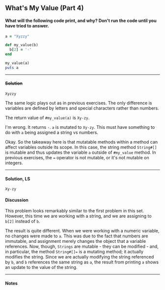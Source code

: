 ## What's My Value (Part 4)
#### What will the following code print, and why? Don't run the code until you have tried to answer.
```ruby
a = "Xyzzy"

def my_value(b)
  b[2] = '-'
end

my_value(a)
puts a
```
___
#### ~~Solution~~
`Xyzzy`

The same logic plays out as in previous exercises.  The only difference is variables are defined by letters and special characters rather than numbers.

The return value of `#my_value(a)` is `Xy-zy`.

I'm wrong.  It returns `-`.  `a` is mutated to `Xy-zy`.  This must have something to do with `a` being assigned a string vs numbers.

Okay.  So the takeaway here is that mutatable methods within a method can affect variables outside its scope.  In this case, the string method `String#[]` is mutable and thus updates the variable `a` outside of `#my_value` method.  In previous exercises, the `=` operator is not mutable, or it's not mutable on integers.
___
#### Solution, LS
`Xy-zy`
#### Discussion
This problem looks remarkably similar to the first problem in this set. However, this time we are working with a string, and we are assigning to `b[2]` instead of `b`.

The result is quite different. When we were working with a numeric variable, no changes were made to `a`. This was due to the fact that numbers are immutable, and assignment merely changes the object that a variable references. Now, though, `Strings` are mutable - they can be modified - and, in particular, the method `String#[]=` is a mutating method; it actually modifies the string. Since we are actually modifying the string referenced by `b`, and `b` references the same string as `a`, the result from printing `a` shows an update to the value of the string.
___
#### Notes
